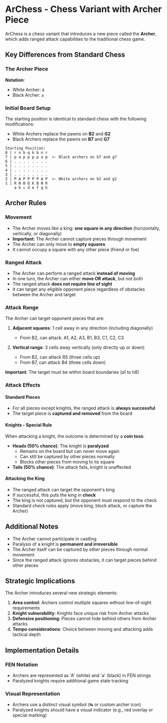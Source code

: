 # ArChess - Chess Variant with Archer Piece

ArChess is a chess variant that introduces a new piece called the **Archer**, which adds ranged attack capabilities to the traditional chess game.

## Key Differences from Standard Chess

### The Archer Piece

**Notation**: 
- White Archer: `A`
- Black Archer: `a`

### Initial Board Setup

The starting position is identical to standard chess with the following modifications:
- White Archers replace the pawns on **B2** and **G2**
- Black Archers replace the pawns on **B7** and **G7**

```
Starting Position:
8 | r n b q k b n r
7 | p a p p p p a p  <- Black archers on b7 and g7
6 | . . . . . . . .
5 | . . . . . . . .
4 | . . . . . . . .
3 | . . . . . . . .
2 | P A P P P P A P  <- White archers on b2 and g2
1 | R N B Q K B N R
    a b c d e f g h
```

## Archer Rules

### Movement
- The Archer moves like a king: **one square in any direction** (horizontally, vertically, or diagonally)
- **Important**: The Archer cannot capture pieces through movement
- The Archer can only move to **empty squares**
- It cannot occupy a square with any other piece (friend or foe)

### Ranged Attack
- The Archer can perform a ranged attack **instead of moving**
- In one turn, the Archer can either **move OR attack**, but not both
- The ranged attack **does not require line of sight**
- It can target any eligible opponent piece regardless of obstacles between the Archer and target

### Attack Range
The Archer can target opponent pieces that are:

1. **Adjacent squares**: 1 cell away in any direction (including diagonally)
   - From B2, can attack: A1, A2, A3, B1, B3, C1, C2, C3

2. **Vertical range**: 3 cells away vertically (only directly up or down)
   - From B2, can attack B5 (three cells up)
   - From B7, can attack B4 (three cells down)

**Important**: The target must be within board boundaries (a1 to h8)

### Attack Effects

#### Standard Pieces
- For all pieces except knights, the ranged attack is **always successful**
- The target piece is **captured and removed** from the board

#### Knights - Special Rule
When attacking a knight, the outcome is determined by a **coin toss**:
- **Heads (50% chance)**: The knight is **paralyzed**
  - Remains on the board but can never move again
  - Can still be captured by other pieces normally
  - Blocks other pieces from moving to its square
- **Tails (50% chance)**: The attack fails, knight is unaffected

#### Attacking the King
- The ranged attack can target the opponent's king
- If successful, this puts the king in **check**
- The king is not captured, but the opponent must respond to the check
- Standard check rules apply (move king, block attack, or capture the Archer)

## Additional Notes

- The Archer cannot participate in castling
- Paralysis of a knight is **permanent and irreversible**
- The Archer itself can be captured by other pieces through normal movement
- Since the ranged attack ignores obstacles, it can target pieces behind other pieces

## Strategic Implications

The Archer introduces several new strategic elements:
1. **Area control**: Archers control multiple squares without line-of-sight requirements
2. **Knight vulnerability**: Knights face unique risk from Archer attacks
3. **Defensive positioning**: Pieces cannot hide behind others from Archer attacks
4. **Tempo considerations**: Choice between moving and attacking adds tactical depth

## Implementation Details

### FEN Notation
- Archers are represented as 'A' (white) and 'a' (black) in FEN strings
- Paralyzed knights require additional game state tracking

### Visual Representation
- Archers use a distinct visual symbol (↹ or custom archer icon)
- Paralyzed knights should have a visual indicator (e.g., red overlay or special marking)